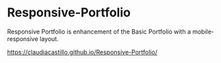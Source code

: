 # Responsive-Portfolio
Responsive Portfolio is enhancement of the Basic Portfolio with a mobile-responsive layout.

https://claudiacastillo.github.io/Responsive-Portfolio/
